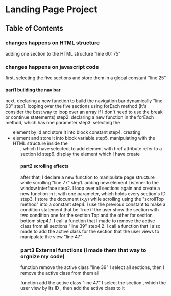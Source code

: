 # Landing Page Project

## Table of Contents

### changes happens on HTML structure

adding one section to the HTML structure "line 60: 75"

### changes happens on javascript code

first, selecting the five sections and store them in a global constant "line 25"

#### part1 building the nav bar

next, declaring a new function to build the navigation bar dynamically "line 63" 
	step1.  looping over the five sections using forEach method 
(It's consider the best way to loop over an array if I don't need to use the break or continue statements)
	step2.  declaring a new function in the forEach method, which has one parameter
	step3.  selecting the <ul> element by id and store it into  block constant 
	step4. creating <li> element and store it into block variable
	step5. manipulating with the HTML structure inside the <ul>, which I have selected, to add <a> element with href attribute refer to a section id
	step6. display the element which I have create 

#### part2 scrolling effects

after that, I declare a new function to manipulate page structure while scrolling "line 77"
	step1. adding new element Listener to the window interface
	step2. I loop over all sections again and create a new function in it with one parameter, which holds every section's ID
	step3.  I store the document (x,y) while scrolling using the "scrollTop method" into a constant
	step4. I use the previous constant to make a condition statement that be True if the user show the section with two condition one for the section Top and the other for section bottom
		step4.1. I call a function that I made to remove the active class from all sections "line 39"
		step4.2. I call a function that I also made to add the active class for the section that the user views to manipulate the view 
        "line 47"

### part3 External functions (I made them that way to orgnize my code)

function remove the active class "line 39"
	I select all sections, then I remove the active class from them all

function add the active class "line 47"
	I select the section , which the user view by its ID , then add the active class to it
